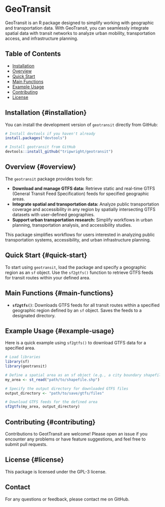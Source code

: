 # GeoTransit

GeoTransit is an R package designed to simplify working with geographic and transportation data. With GeoTransit, you can seamlessly integrate spatial data with transit networks to analyze urban mobility, transportation access, and infrastructure planning.

## Table of Contents

-   [Installation](#installation)
-   [Overview](#overview)
-   [Quick Start](#quick-start)
-   [Main Functions](#main-functions)
-   [Example Usage](#example-usage)
-   [Contributing](#contributing)
-   [License](#license)

## Installation {#installation}

You can install the development version of `geotransit` directly from GitHub:

``` r
# Install devtools if you haven't already
install.packages("devtools")

# Install geotransit from GitHub
devtools::install_github("tripwright/geotransit")
```

## Overview {#overview}

The `geotransit` package provides tools for:

-   **Download and manage GTFS data:** Retrieve static and real-time GTFS (General Transit Feed Specification) feeds for specified geographic areas.
-   **Integrate spatial and transportation data:** Analyze public transportation coverage and accessibility in any region by spatially intersecting GTFS datasets with user-defined geographies.
-   **Support urban transportation research:** Simplify workflows in urban planning, transportation analysis, and accessibility studies.

This package simplifies workflows for users interested in analyzing public transportation systems, accessibility, and urban infrastructure planning.

## Quick Start {#quick-start}

To start using `geotransit`, load the package and specify a geographic region as an `sf` object. Use the `sf2gtfs()` function to retrieve GTFS feeds for transit routes within your defined area.

## Main Functions {#main-functions}

-   **`sf2gtfs()`**: Downloads GTFS feeds for all transit routes within a specified geographic region defined by an `sf` object. Saves the feeds to a designated directory.

## Example Usage {#example-usage}

Here is a quick example using `sf2gtfs()` to download GTFS data for a specified area.

``` r
# Load libraries
library(sf)
library(geotransit)

# Define a spatial area as an sf object (e.g., a city boundary shapefile)
my_area <- st_read("path/to/shapefile.shp")

# Specify the output directory for downloaded GTFS files
output_directory <- "path/to/save/gtfs/files"

# Download GTFS feeds for the defined area
sf2gtfs(my_area, output_directory)
```

## Contributing {#contributing}

Contributions to GeotTransit are welcome! Please open an issue if you encounter any problems or have feature suggestions, and feel free to submit pull requests.

## License {#license}

This package is licensed under the GPL-3 license.

## Contact

For any questions or feedback, please contact me on GitHub.
